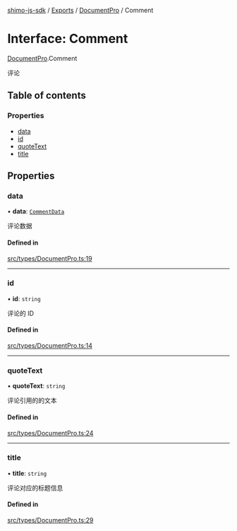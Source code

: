 [shimo-js-sdk](../README.md) / [Exports](../modules.md) / [DocumentPro](../modules/DocumentPro.md) / Comment

# Interface: Comment

[DocumentPro](../modules/DocumentPro.md).Comment

评论

## Table of contents

### Properties

- [data](DocumentPro.Comment.md#data)
- [id](DocumentPro.Comment.md#id)
- [quoteText](DocumentPro.Comment.md#quotetext)
- [title](DocumentPro.Comment.md#title)

## Properties

### data

• **data**: [`CommentData`](DocumentPro.CommentData.md)

评论数据

#### Defined in

[src/types/DocumentPro.ts:19](https://github.com/shimohq/shimo-js-sdk/blob/ef32014/src/types/DocumentPro.ts#L19)

___

### id

• **id**: `string`

评论的 ID

#### Defined in

[src/types/DocumentPro.ts:14](https://github.com/shimohq/shimo-js-sdk/blob/ef32014/src/types/DocumentPro.ts#L14)

___

### quoteText

• **quoteText**: `string`

评论引用的的文本

#### Defined in

[src/types/DocumentPro.ts:24](https://github.com/shimohq/shimo-js-sdk/blob/ef32014/src/types/DocumentPro.ts#L24)

___

### title

• **title**: `string`

评论对应的标题信息

#### Defined in

[src/types/DocumentPro.ts:29](https://github.com/shimohq/shimo-js-sdk/blob/ef32014/src/types/DocumentPro.ts#L29)
